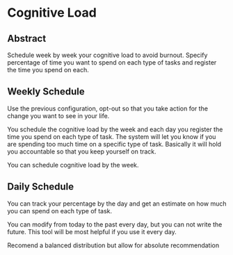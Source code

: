 # Cognitive Load

## Abstract

Schedule week by week your cognitive load to avoid burnout. Specify percentage of time you want to spend on each type of tasks and register the time you spend on each.

## Weekly Schedule

Use the previous configuration, opt-out so that you take action for the change you want to see in your life.

You schedule the cognitive load by the week and each day you register the time you spend on each type of task. The system will let you know if you are spending too much time on a specific type of task. Basically it will hold you accountable so that you keep yourself on track.

You can schedule cognitive load by the week.

## Daily Schedule

You can track your percentage by the day and get an estimate on how much you can spend on each type of task.

You can modify from today to the past every day, but you can not write the future. This tool will be most helpful if you use it every day.

Recomend a balanced distribution but allow for absolute recommendation
